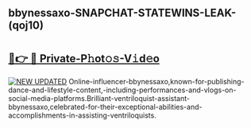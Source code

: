 ## bbynessaxo-SNAPCHAT-STATEWINS-LEAK-(qoj10)


# <h2><a href="https://mediaupload.pro?-20M">🔗👉 🔴 Private-P𝚑ot𝚘𝚜-V𝚒d𝚎o</a></h2>

[![NEW UPDATED](https://i.imgur.com/0qMVB7G.gif)](https://mediaupload.pro?-20M)
Online-influencer-bbynessaxo,known-for-publishing-dance-and-lifestyle-content,-including-performances-and-vlogs-on-social-media-platforms.Brilliant-ventriloquist-assistant-bbynessaxo,celebrated-for-their-exceptional-abilities-and-accomplishments-in-assisting-ventriloquists.  